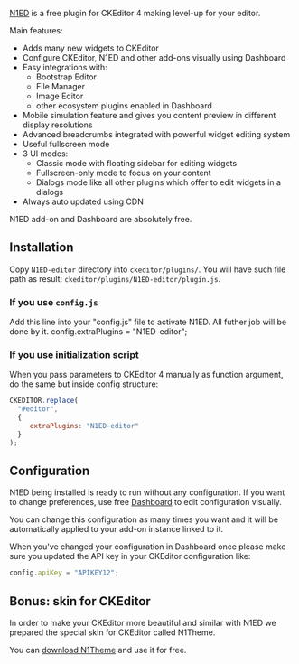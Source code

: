 [N1ED](https://n1ed.com) is a free plugin for CKEditor 4 making level-up for your editor.

Main features:

- Adds many new widgets to CKEditor
- Configure CKEditor, N1ED and other add-ons visually using Dashboard
- Easy integrations with:
    - Bootstrap Editor
    - File Manager
    - Image Editor
    - other ecosystem plugins enabled in Dashboard
- Mobile simulation feature and gives you content preview in different display resolutions
- Advanced breadcrumbs integrated with powerful widget editing system
- Useful fullscreen mode
- 3 UI modes:
    - Classic mode with floating sidebar for editing widgets
    - Fullscreen-only mode to focus on your content
    - Dialogs mode like all other plugins which offer to edit widgets in a dialogs
- Always auto updated using CDN

N1ED add-on and Dashboard are absolutely free.


## Installation

Copy ```N1ED-editor``` directory into ```ckeditor/plugins/```.
You will have such file path as result: ```ckeditor/plugins/N1ED-editor/plugin.js```.

### If you use ```config.js```
Add this line into your "config.js" file to activate N1ED. All futher job will be done by it.
config.extraPlugins = "N1ED-editor";

### If you use initialization script
When you pass parameters to CKEditor 4 manually as function argument, do the same but inside config structure:
```js
CKEDITOR.replace(
  "#editor",
  {
     extraPlugins: "N1ED-editor"
  }
);
```

## Configuration

N1ED being installed is ready to run without any configuration.
If you want to change preferences, use free [Dashboard](https://n1ed.com/dashboard) to edit configuration visually.

You can change this configuration as many times you want and it will be automatically applied to your add-on instance linked to it.

When you've changed your configuration in Dashboard once please make sure you updated the API key in your CKEditor configuration like:

```js
config.apiKey = "APIKEY12";
```


## Bonus: skin for CKEditor

In order to make your CKEditor more beautiful and similar with N1ED we prepared the special skin for CKEditor called N1Theme.

You can [download N1Theme](https://ckeditor.com/cke4/addon/n1theme) and use it for free.
